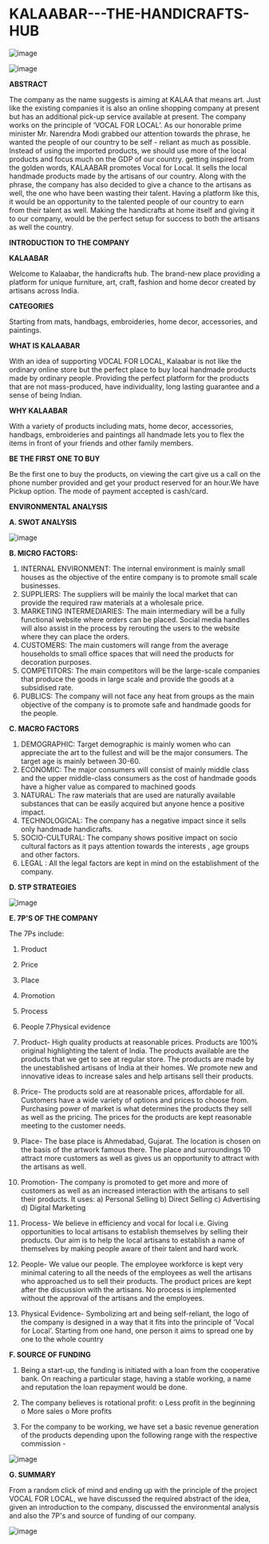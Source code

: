 # KALAABAR---THE-HANDICRAFTS-HUB

![image](https://user-images.githubusercontent.com/87383888/125512687-007b5693-e497-48a9-b98c-a2cd5e28d237.png)

![image](https://user-images.githubusercontent.com/87383888/125511076-e9420883-82e1-472a-843d-22e3cbd23563.png)

**ABSTRACT**

The company as the name suggests is aiming at KALAA that means art. Just like the existing companies it is also an online shopping company at present but has an additional pick-up service available at present. The company works on the principle of ‘VOCAL FOR LOCAL’. As our honorable prime minister Mr. Narendra Modi grabbed our attention towards the phrase, he wanted the people of our country to be self - reliant as much as possible. Instead of using the imported products, we should use more of the local products and focus much on the GDP of our country. getting inspired from the golden words, KALAABAR promotes Vocal for Local. It sells the local handmade products made by the artisans of our country. Along with the phrase, the company has also decided to give a chance to the artisans as well, the one who have been wasting their talent. Having a platform like this, it would be an opportunity to the talented people of our country to earn from their talent as well. Making the handicrafts at home itself and giving it to our company, would be the perfect setup for success to both the artisans as well the country.

**INTRODUCTION TO THE COMPANY**

**KALAABAR**

Welcome to Kalaabar, the handicrafts hub. The brand-new place providing a platform for unique furniture, art, craft, fashion and home decor created by artisans across India.

**CATEGORIES**

Starting from mats, handbags, embroideries, home decor, accessories, and paintings. 

**WHAT IS KALAABAR**

With an idea of supporting VOCAL FOR LOCAL, Kalaabar is not like the ordinary online store but the perfect place to buy local handmade products made by ordinary people. Providing the perfect platform for the products that are not mass-produced, have individuality, long lasting guarantee and a sense of being Indian.

**WHY KALAABAR**

With a variety of products including mats, home decor, accessories, handbags, embroideries and paintings all handmade lets you to flex the items in front of your friends and other family members.

**BE THE FIRST ONE TO BUY**

Be the first one to buy the products, on viewing the cart give us a call on the phone number provided and get your product reserved for an hour.We have Pickup option. The mode of payment accepted is cash/card.

**ENVIRONMENTAL ANALYSIS**

**A. SWOT ANALYSIS**

![image](https://user-images.githubusercontent.com/87383888/125511613-e8917fd0-520a-4f5e-87a7-7795098108b1.png)

**B. MICRO FACTORS:**

1. INTERNAL ENVIRONMENT: The internal environment is mainly small houses as the objective of the entire company is to promote small scale businesses.
2. SUPPLIERS: The suppliers will be mainly the local market that can provide the required raw materials at a wholesale price.
3. MARKETING INTERMEDIARIES: The main intermediary will be a fully functional website where orders can be placed. Social media handles will also assist in the process by            rerouting the users to the website where they can place the orders.
4. CUSTOMERS: The main customers will range from the average households to small office spaces that will need the products for decoration purposes.
5. COMPETITORS: The main competitors will be the large-scale companies that produce the goods in large scale and provide the goods at a subsidised rate.
6. PUBLICS: The company will not face any heat from groups as the main objective of the company is to promote safe and handmade goods for the people.

**C. MACRO FACTORS**

1. DEMOGRAPHIC: Target demographic is mainly women who can appreciate the art to the fullest and will be the major consumers. The target age is mainly between 30-60.
2. ECONOMIC: The major consumers will consist of mainly middle class and the upper middle-class consumers as the cost of handmade goods have a higher value as compared to machined goods 
3. NATURAL: The raw materials that are used are naturally available substances that can be easily acquired but anyone hence a positive impact.
4. TECHNOLOGICAL: The company has a negative impact since it sells only handmade handicrafts.
5. SOCIO-CULTURAL: The company shows positive impact on socio cultural factors as it pays attention towards the interests , age groups and other factors.
6. LEGAL : All the legal factors are kept in mind on the establishment of the company.

**D. STP STRATEGIES**

![image](https://user-images.githubusercontent.com/87383888/125512086-e1e67c43-0da1-48ec-bff5-f79b2b67cb7f.png)

**E. 7P'S OF THE COMPANY**

The 7Ps include:
1. Product
2. Price
3. Place
4. Promotion
5. Process
6. People
7.Physical evidence

1. Product- High quality products at reasonable prices. Products are 100% original highlighting the talent of India. The products available are the products that we get to see at regular store. The products are made by the unestablished artisans of India at their homes. We promote new and innovative ideas to increase sales and help artisans 
sell their products.

2. Price- The products sold are at reasonable prices, affordable for all. Customers have a wide variety of options and prices to choose from. Purchasing power of market is what determines the products they sell as well as the pricing. The prices for the products are kept reasonable meeting to the customer needs.

3. Place- The base place is Ahmedabad, Gujarat. The location is chosen on the basis of the artwork famous there. The place and surroundings 10 attract more customers as well as gives us an opportunity to attract with the artisans as well.

4. Promotion- The company is promoted to get more and more of customers as well as an increased interaction with the artisans to sell their products. It uses: a) Personal Selling b) Direct Selling c) Advertising d) Digital Marketing

5. Process- We believe in efficiency and vocal for local i.e. Giving opportunities to local artisans to establish themselves by selling their products. Our aim is to help the local artisans to establish a name of themselves by making people aware of their talent and hard work.

6. People- We value our people. The employee workforce is kept very minimal catering to all the needs of the employees as well the artisans who approached us to sell their products. The product prices are kept after the discussion with the artisans. No process is implemented without the approval of the artisans and the employees.

7. Physical Evidence- Symbolizing art and being self-reliant, the logo of the company is designed in a way that it fits into the principle of 'Vocal for Local’. Starting from one hand, one person it aims to spread one by one to the whole country

**F. SOURCE OF FUNDING**

1. Being a start-up, the funding is initiated with a loan from the cooperative bank. On reaching a particular stage, having a stable working, a name and reputation the loan repayment would be done. 

2. The company believes is rotational profit: 
o Less profit in the beginning 
o More sales 
o More profits 

3. For the company to be working, we have set a basic revenue 
generation of the products depending upon the following range with 
the respective commission -

![image](https://user-images.githubusercontent.com/87383888/125512462-b49cb687-8626-4019-aba8-8fd87f97445d.png)

**G. SUMMARY**

From a random click of mind and ending up with the principle of the project VOCAL FOR LOCAL, we have discussed the required abstract of the idea, given an introduction to the company, discussed the environmental analysis and also the 7P's and source of funding of our company. 

 ![image](https://user-images.githubusercontent.com/87383888/125513702-2065726c-5f34-4216-b24d-78f58c894e07.png)



